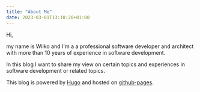 ```yaml
---
title: "About Me"
date: 2023-03-01T13:18:20+01:00
---
```


Hi, 

my name is Wilko and I'm a a professional software developer and architect with more than 10 years of experience in software development. 

In this blog I want to share my view on certain topics and  experiences in software development or related topics.

This blog is powered by [Hugo](https://gohugo.io/) and hosted on [github-pages](https://github.io).